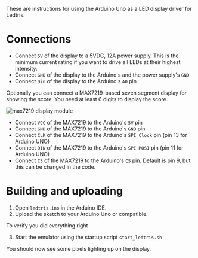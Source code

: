These are instructions for using the Arduino Uno as a LED display driver for Ledtris.

# Connections
- Connect `5V` of the display to a 5VDC, 12A power supply. This is the minimum current rating if you want to drive all LEDs at their highest intensity.
- Connect `GND` of the display to the Arduino's and the power supply's `GND`
- Connect `Din` of the display to the Arduino's `A0` pin

Optionally you can connect a MAX7219-based seven segment display for showing the score.
You need at least 6 digits to display the score.

![max7219 display module](http://embedded-lab.com/blog/wp-content/uploads/2012/12/SPI7SEGDISPTitle.jpg)

- Connect `VCC` of the MAX7219 to the Arduino's `5V` pin
- Connect `GND` of the MAX7219 to the Arduino's `GND` pin
- Connect `CLK` of the MAX7219 to the Arduino's `SPI Clock` pin (pin 13 for Arduino UNO)
- Connect `DIN` of the MAX7219 to the Arduino's `SPI MOSI` pin (pin 11 for Arduino UNO)
- Connect `CS` of the MAX7219 to the Arduino's `CS` pin. Default is pin 9, but this can be changed in the code.

# Building and uploading
1. Open `ledtris.ino` in the Arduino IDE.
2. Upload the sketch to your Arduino Uno or compatible.

To verify you did everything right

3. Start the emulator using the startup script `start_ledtris.sh`

You should now see some pixels lighting up on the display.
